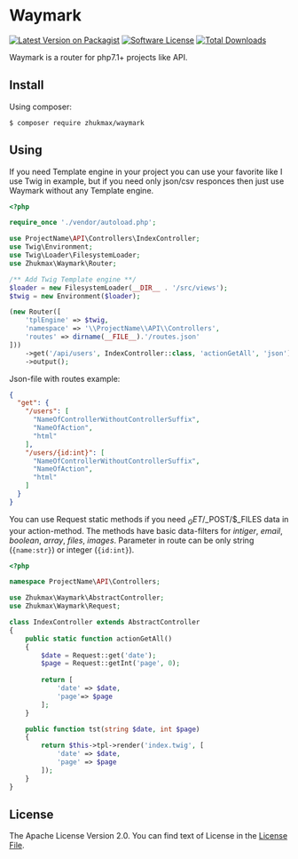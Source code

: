 # Waymark
[![Latest Version on Packagist][ico-version]][link-packagist]
[![Software License][ico-license]](license.md)
[![Total Downloads][ico-downloads]][link-downloads]

Waymark is a router for php7.1+ projects like API.

## Install
Using composer:
```console
$ composer require zhukmax/waymark
```

## Using
If you need Template engine in your project you can use your favorite like I use Twig in example, but if you need only json/csv responces then just use Waymark without any Template engine.
```php
<?php

require_once './vendor/autoload.php';

use ProjectName\API\Controllers\IndexController;
use Twig\Environment;
use Twig\Loader\FilesystemLoader;
use Zhukmax\Waymark\Router;

/** Add Twig Template engine **/
$loader = new FilesystemLoader(__DIR__ . '/src/views');
$twig = new Environment($loader);

(new Router([
    'tplEngine' => $twig,
    'namespace' => '\\ProjectName\\API\\Controllers',
    'routes' => dirname(__FILE__).'/routes.json'
]))
    ->get('/api/users', IndexController::class, 'actionGetAll', 'json')
    ->output();
```
Json-file with routes example:
```json
{
  "get": {
    "/users": [
      "NameOfControllerWithoutControllerSuffix",
      "NameOfAction",
      "html"
    ],
    "/users/{id:int}": [
      "NameOfControllerWithoutControllerSuffix",
      "NameOfAction",
      "html"
    ]
  }
}
```
You can use Request static methods if you need $_GET/$_POST/$_FILES data in your action-method. The methods have basic data-filters for *intiger*, *email*, *boolean*, *array*, *files*, *images*.
Parameter in route can be only string (`{name:str}`) or integer (`{id:int}`).
```php
<?php

namespace ProjectName\API\Controllers;

use Zhukmax\Waymark\AbstractController;
use Zhukmax\Waymark\Request;

class IndexController extends AbstractController
{
    public static function actionGetAll()
    {
        $date = Request::get('date');
        $page = Request::getInt('page', 0);
        
        return [
            'date' => $date,
            'page'=> $page
        ];
    }

    public function tst(string $date, int $page)
    {
        return $this->tpl->render('index.twig', [
            'date' => $date,
            'page' => $page
        ]);
    }
}
```

## License

The Apache License Version 2.0. You can find text of License in the [License File](license.md).

[ico-version]: https://img.shields.io/packagist/v/zhukmax/waymark.svg
[ico-license]: https://img.shields.io/badge/license-Apache%202-brightgreen.svg
[ico-downloads]: https://img.shields.io/packagist/dt/zhukmax/waymark.svg

[link-packagist]: https://packagist.org/packages/zhukmax/waymark
[link-downloads]: https://packagist.org/packages/zhukmax/waymark
